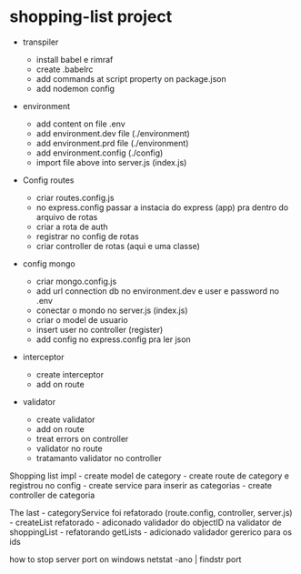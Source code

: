 # shopping-list project

- transpiler
    - install babel e rimraf
    - create .babelrc
    - add commands at script property on package.json
    - add nodemon config
    
- environment
    - add content on file .env
    - add environment.dev file (./environment)
    - add environment.prd file (./environment)
    - add environment.config (./config)
    - import file above into server.js (index.js)
 
- Config routes
    - criar routes.config.js
    - no express.config passar a instacia do express (app) pra dentro do arquivo de rotas
    - criar a rota de auth
    - registrar no config de rotas
    - criar controller de rotas (aqui e uma classe)
    
- config mongo
    - criar mongo.config.js
    - add url connection db no environment.dev e user e password no .env
    - conectar o mondo no server.js (index.js)
    - criar o model de usuario
    - insert user no controller (register)
    - add config no express.config pra ler json

- interceptor
    - create interceptor
    - add on route
    
- validator
    - create validator
    - add on route
    - treat errors on controller
    - validator no route
    - tratamanto validator no controller

Shopping list impl
    - create model de category
    - create route de category e registrou no config
    - create service para inserir as categorias
    - create controller de categoria
    
The last
    - categoryService foi refatorado (route.config, controller, server.js)
    - createList refatorado
    - adiconado validador do objectID na validator de shoppingList
    - refatorando getLists
    - adicionado validador gererico para os ids
    
how to stop server port on windows
netstat -ano | findstr port
